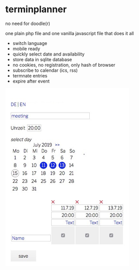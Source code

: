 # terminplanner
no need for doodle(r)  
  
one plain php file and one vanilla javascript file that does it all  
* switch language
* mobile ready
* quickly select date and availability
* store data in sqlite database
* no cookies, no registration, only hash of browser
* subscribe to calendar (ics, rss)
* termnate entries
* expire after event

![screenshot](screenshot.jpg "setup")
